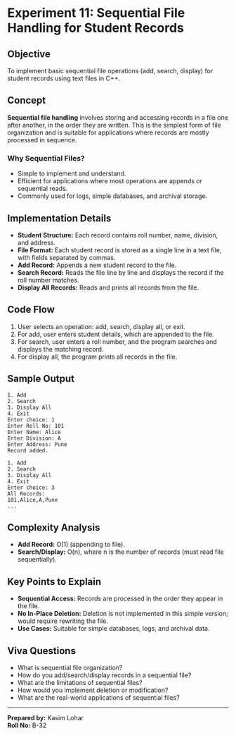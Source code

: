 # Experiment 11: Sequential File Handling for Student Records

## Objective

To implement basic sequential file operations (add, search, display) for student records using text files in C++.

## Concept

**Sequential file handling** involves storing and accessing records in a file one after another, in the order they are written. This is the simplest form of file organization and is suitable for applications where records are mostly processed in sequence.

### Why Sequential Files?

- Simple to implement and understand.
- Efficient for applications where most operations are appends or sequential reads.
- Commonly used for logs, simple databases, and archival storage.

## Implementation Details

- **Student Structure:** Each record contains roll number, name, division, and address.
- **File Format:** Each student record is stored as a single line in a text file, with fields separated by commas.
- **Add Record:** Appends a new student record to the file.
- **Search Record:** Reads the file line by line and displays the record if the roll number matches.
- **Display All Records:** Reads and prints all records from the file.

## Code Flow

1. User selects an operation: add, search, display all, or exit.
2. For add, user enters student details, which are appended to the file.
3. For search, user enters a roll number, and the program searches and displays the matching record.
4. For display all, the program prints all records in the file.

## Sample Output

```
1. Add
2. Search
3. Display All
4. Exit
Enter choice: 1
Enter Roll No: 101
Enter Name: Alice
Enter Division: A
Enter Address: Pune
Record added.

1. Add
2. Search
3. Display All
4. Exit
Enter choice: 3
All Records:
101,Alice,A,Pune
...
```

## Complexity Analysis

- **Add Record:** O(1) (appending to file).
- **Search/Display:** O(n), where n is the number of records (must read file sequentially).

## Key Points to Explain

- **Sequential Access:** Records are processed in the order they appear in the file.
- **No In-Place Deletion:** Deletion is not implemented in this simple version; would require rewriting the file.
- **Use Cases:** Suitable for simple databases, logs, and archival data.

## Viva Questions

- What is sequential file organization?
- How do you add/search/display records in a sequential file?
- What are the limitations of sequential files?
- How would you implement deletion or modification?
- What are the real-world applications of sequential files?

---

**Prepared by:** Kasim Lohar  
**Roll No:** B-32

